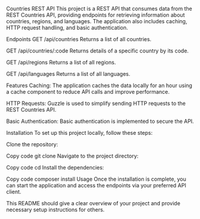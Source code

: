 Countries REST API
This project is a REST API that consumes data from the REST Countries API, providing endpoints for retrieving information about countries, regions, and languages. The application also includes caching, HTTP request handling, and basic authentication.

Endpoints
GET /api/countries
Returns a list of all countries.

GET /api/countries/:code
Returns details of a specific country by its code.

GET /api/regions
Returns a list of all regions.

GET /api/languages
Returns a list of all languages.

Features
Caching:
The application caches the data locally for an hour using a cache component to reduce API calls and improve performance.

HTTP Requests:
Guzzle is used to simplify sending HTTP requests to the REST Countries API.

Basic Authentication:
Basic authentication is implemented to secure the API.

Installation
To set up this project locally, follow these steps:

Clone the repository:

Copy code
git clone <repository-url>
Navigate to the project directory:

Copy code
cd <project-directory>
Install the dependencies:

Copy code
composer install
Usage
Once the installation is complete, you can start the application and access the endpoints via your preferred API client.

This README should give a clear overview of your project and provide necessary setup instructions for others.
